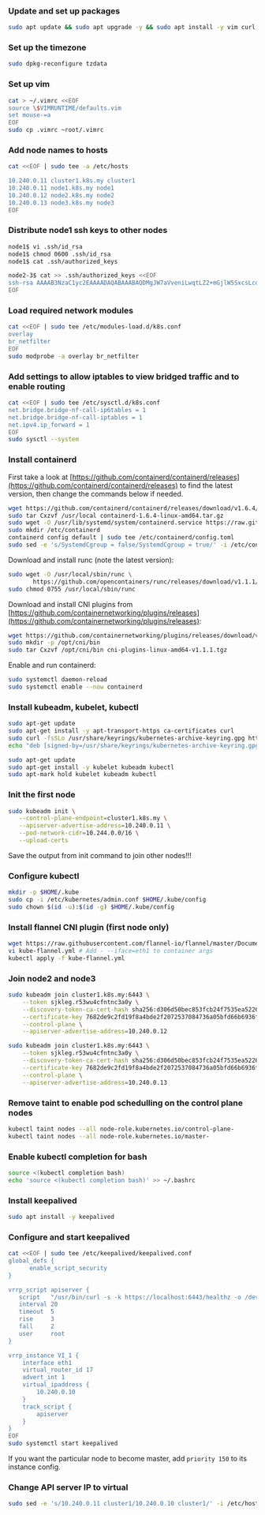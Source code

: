 ### Update and set up packages
```bash
sudo apt update && sudo apt upgrade -y && sudo apt install -y vim curl
```

### Set up the timezone
```bash
sudo dpkg-reconfigure tzdata
```

### Set up vim
```bash
cat > ~/.vimrc <<EOF
source \$VIMRUNTIME/defaults.vim
set mouse-=a
EOF
sudo cp .vimrc ~root/.vimrc
```

### Add node names to hosts
```bash
cat <<EOF | sudo tee -a /etc/hosts

10.240.0.11 cluster1.k8s.my cluster1
10.240.0.11 node1.k8s.my node1
10.240.0.12 node2.k8s.my node2
10.240.0.13 node3.k8s.my node3
EOF
```

### Distribute node1 ssh keys to other nodes
```bash
node1$ vi .ssh/id_rsa
node1$ chmod 0600 .ssh/id_rsa
node1$ cat .ssh/authorized_keys
```

```bash
node2-3$ cat >> .ssh/authorized_keys <<EOF
ssh-rsa AAAAB3NzaC1yc2EAAAADAQABAAABAQDMgJW7aVveniLwqtLZ2+mGjlW5SxcsLcoAGraPhh1lg1gepXxeu8y+XR9zZqXIeqQINFvNejnP48L7n24NmpDsj3cf2BH/vMIIsphhSP+rQMWnalkRaPYk8nQMv2ZtXXOxWrz6jJw96RezCVmERE1YPe5C3+HY22LB+iTLjfE6nCgCXr+AiXGn+0EMJwyMSrCAjzYL5tkRuzZGEDPvrzwpsXaTGheIePqxlrpp3pElCQAmHO8DdLwqSKSGYGTq3whR1WDFxVjPbCluS1aV4hnNpg4ZE4SMKLUssh+42JWXeSnrzNKxnTlKMrI2KpGKU8a3YmgOcZdv5es8ouaEY6n9
EOF
```

### Load required network modules
```bash
cat <<EOF | sudo tee /etc/modules-load.d/k8s.conf
overlay
br_netfilter
EOF
sudo modprobe -a overlay br_netfilter
```

### Add settings to allow iptables to view bridged traffic and to enable routing
```bash
cat <<EOF | sudo tee /etc/sysctl.d/k8s.conf
net.bridge.bridge-nf-call-ip6tables = 1
net.bridge.bridge-nf-call-iptables = 1
net.ipv4.ip_forward = 1
EOF
sudo sysctl --system
```

### Install containerd

First take a look at [https://github.com/containerd/containerd/releases](https://github.com/containerd/containerd/releases) to find the latest version, then change the commands below if needed.
```bash
wget https://github.com/containerd/containerd/releases/download/v1.6.4/containerd-1.6.4-linux-amd64.tar.gz
sudo tar Cxzvf /usr/local containerd-1.6.4-linux-amd64.tar.gz
sudo wget -O /usr/lib/systemd/system/containerd.service https://raw.githubusercontent.com/containerd/containerd/main/containerd.service
sudo mkdir /etc/containerd
containerd config default | sudo tee /etc/containerd/config.toml
sudo sed -e 's/SystemdCgroup = false/SystemdCgroup = true/' -i /etc/containerd/config.toml
``` 
Download and install runc (note the latest version):
```bash
sudo wget -O /usr/local/sbin/runc \
       https://github.com/opencontainers/runc/releases/download/v1.1.1/runc.amd64
sudo chmod 0755 /usr/local/sbin/runc
```
Download and install CNI plugins from [https://github.com/containernetworking/plugins/releases](https://github.com/containernetworking/plugins/releases):
```bash
wget https://github.com/containernetworking/plugins/releases/download/v1.1.1/cni-plugins-linux-amd64-v1.1.1.tgz
sudo mkdir -p /opt/cni/bin
sudo tar Cxzvf /opt/cni/bin cni-plugins-linux-amd64-v1.1.1.tgz
```
Enable and run containerd:
```bash
sudo systemctl daemon-reload
sudo systemctl enable --now containerd
```

### Install kubeadm, kubelet, kubectl

```bash
sudo apt-get update
sudo apt-get install -y apt-transport-https ca-certificates curl
sudo curl -fsSLo /usr/share/keyrings/kubernetes-archive-keyring.gpg https://packages.cloud.google.com/apt/doc/apt-key.gpg
echo "deb [signed-by=/usr/share/keyrings/kubernetes-archive-keyring.gpg] https://apt.kubernetes.io/ kubernetes-xenial main" | sudo tee /etc/apt/sources.list.d/kubernetes.list

sudo apt-get update
sudo apt-get install -y kubelet kubeadm kubectl
sudo apt-mark hold kubelet kubeadm kubectl
```

### Init the first node
```bash
sudo kubeadm init \
   --control-plane-endpoint=cluster1.k8s.my \
   --apiserver-advertise-address=10.240.0.11 \
   --pod-network-cidr=10.244.0.0/16 \
   --upload-certs
```
Save the output from init command to join other nodes!!!

### Configure kubectl
```bash
mkdir -p $HOME/.kube
sudo cp -i /etc/kubernetes/admin.conf $HOME/.kube/config
sudo chown $(id -u):$(id -g) $HOME/.kube/config
```

### Install flannel CNI plugin (first node only)
```bash
wget https://raw.githubusercontent.com/flannel-io/flannel/master/Documentation/kube-flannel.yml
vi kube-flannel.yml # Add - --iface=eth1 to container args
kubectl apply -f kube-flannel.yml
```

### Join node2 and node3
```bash
sudo kubeadm join cluster1.k8s.my:6443 \
    --token sjkleg.r53wu4cfntnc3a0y \
    --discovery-token-ca-cert-hash sha256:d306d50bec853fcb24f7535ea5226abcf200163ab7825113b5a67fc1ff7ab8ba \
    --certificate-key 7682de9c2fd19f8a4bde2f2072537084736a05bfd66b6936f46cb792602ba803 \
    --control-plane \
    --apiserver-advertise-address=10.240.0.12
```

```bash
sudo kubeadm join cluster1.k8s.my:6443 \
    --token sjkleg.r53wu4cfntnc3a0y \
    --discovery-token-ca-cert-hash sha256:d306d50bec853fcb24f7535ea5226abcf200163ab7825113b5a67fc1ff7ab8ba \
    --certificate-key 7682de9c2fd19f8a4bde2f2072537084736a05bfd66b6936f46cb792602ba803 \
    --control-plane \
    --apiserver-advertise-address=10.240.0.13
```

### Remove taint to enable pod schedulling on the control plane nodes
```bash
kubectl taint nodes --all node-role.kubernetes.io/control-plane-
kubectl taint nodes --all node-role.kubernetes.io/master- 
```

### Enable kubectl completion for bash
```bash
source <(kubectl completion bash)
echo 'source <(kubectl completion bash)' >> ~/.bashrc
```

### Install keepalived
```bash
sudo apt install -y keepalived
```

### Configure and start keepalived
```bash
cat <<EOF | sudo tee /etc/keepalived/keepalived.conf
global_defs {
      enable_script_security
}

vrrp_script apiserver {
   script   "/usr/bin/curl -s -k https://localhost:6443/healthz -o /dev/null"
   interval 20
   timeout  5
   rise     3
   fall     2
   user     root
}

vrrp_instance VI_1 {
    interface eth1
    virtual_router_id 17
    advert_int 1
    virtual_ipaddress {
        10.240.0.10
    }
    track_script {
        apiserver
    }
}
EOF
sudo systemctl start keepalived
```
If you want the particular node to become master, add `priority 150` to its instance config.

### Change API server IP to virtual
```bash
sudo sed -e 's/10.240.0.11 cluster1/10.240.0.10 cluster1/' -i /etc/hosts
```
